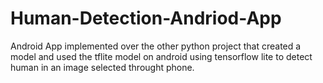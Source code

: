 # Human-Detection-Andriod-App
 Android App implemented over the other python project that created a model and used the tflite model on android using tensorflow lite to detect human in an image selected throught phone.

